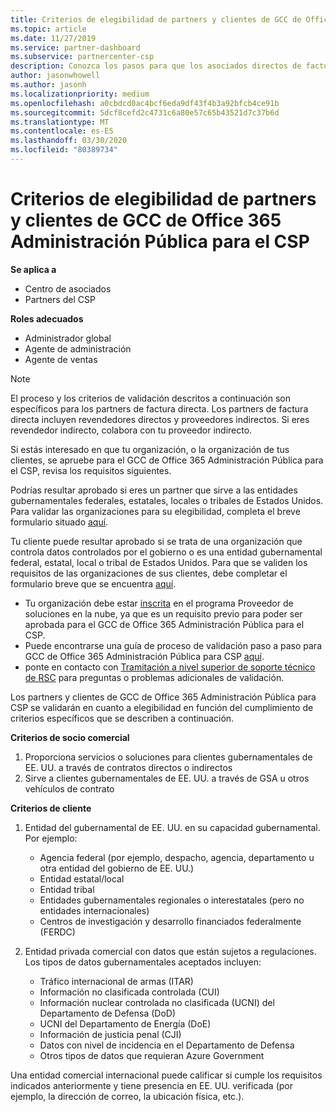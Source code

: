 ```yaml
---
title: Criterios de elegibilidad de partners y clientes de GCC de Office 365 Administración Pública | Centro de partners
ms.topic: article
ms.date: 11/27/2019
ms.service: partner-dashboard
ms.subservice: partnercenter-csp
description: Conozca los pasos para que los asociados directos de facturación (revendedores directos, proveedores indirectos) validen a los asociados y clientes de Office 365 Government GCC for CSP.
author: jasonwhowell
ms.author: jasonh
ms.localizationpriority: medium
ms.openlocfilehash: a0cbdcd0ac4bcf6eda9df43f4b3a92bfcb4ce91b
ms.sourcegitcommit: 5dcf8cefd2c4731c6a80e57c65b43521d7c37b6d
ms.translationtype: MT
ms.contentlocale: es-ES
ms.lasthandoff: 03/30/2020
ms.locfileid: "80389734"
---
```

# <a name="office-365-government-gcc-for-csp-partner-and-customer-eligibility-criteria"></a>Criterios de elegibilidad de partners y clientes de GCC de Office 365 Administración Pública para el CSP

**Se aplica a**

-  Centro de asociados
-  Partners del CSP

**Roles adecuados**

- Administrador global
- Agente de administración
- Agente de ventas

>[!NOTE]
>El proceso y los criterios de validación descritos a continuación son específicos para los partners de factura directa. Los partners de factura directa incluyen revendedores directos y proveedores indirectos.  Si eres revendedor indirecto, colabora con tu proveedor indirecto.

Si estás interesado en que tu organización, o la organización de tus clientes, se apruebe para el GCC de Office 365 Administración Pública para el CSP, revisa los requisitos siguientes.

Podrías resultar aprobado si eres un partner que sirve a las entidades gubernamentales federales, estatales, locales o tribales de Estados Unidos. Para validar las organizaciones para su elegibilidad, completa el breve formulario situado [aquí](https://products.office.com/government/eligibility-validation?ReqType=CSPPartner).

Tu cliente puede resultar aprobado si se trata de una organización que controla datos controlados por el gobierno o es una entidad gubernamental federal, estatal, local o tribal de Estados Unidos. Para que se validen los requisitos de las organizaciones de sus clientes, debe completar el formulario breve que se encuentra [aquí](https://products.office.com/government/eligibility-validation?ReqType=CSPCustomer). 

-   Tu organización debe estar [inscrita](https://partnercenter.microsoft.com/partner/cloud-solution-provider) en el programa Proveedor de soluciones en la nube, ya que es un requisito previo para poder ser aprobada para el GCC de Office 365 Administración Pública para el CSP.
-   Puede encontrarse una guía de proceso de validación paso a paso para GCC de Office 365 Administración Pública para CSP [aquí](https://go.microsoft.com/fwlink/?linkid=2007323).
-   ponte en contacto con [Tramitación a nivel superior de soporte técnico de RSC](mailto:usgcce@microsoft.com) para preguntas o problemas adicionales de validación.

Los partners y clientes de GCC de Office 365 Administración Pública para CSP se validarán en cuanto a elegibilidad en función del cumplimiento de criterios específicos que se describen a continuación.

**Criterios de socio comercial**
1.  Proporciona servicios o soluciones para clientes gubernamentales de EE. UU. a través de contratos directos o indirectos
2.  Sirve a clientes gubernamentales de EE. UU. a través de GSA u otros vehículos de contrato

**Criterios de cliente**
1.  Entidad del gubernamental de EE. UU. en su capacidad gubernamental. Por ejemplo:
 
    -  Agencia federal (por ejemplo, despacho, agencia, departamento u otra entidad del gobierno de EE. UU.)
    -   Entidad estatal/local 
    -   Entidad tribal
    -   Entidades gubernamentales regionales o interestatales (pero no entidades internacionales)
    -   Centros de investigación y desarrollo financiados federalmente (FERDC)

2.  Entidad privada comercial con datos que están sujetos a regulaciones. Los tipos de datos gubernamentales aceptados incluyen: 
    -   Tráfico internacional de armas (ITAR)
    -   Información no clasificada controlada (CUI)
    -   Información nuclear controlada no clasificada (UCNI) del Departamento de Defensa (DoD)
    -   UCNI del Departamento de Energía (DoE)
    -   Información de justicia penal (CJI)
    -   Datos con nivel de incidencia en el Departamento de Defensa
    -   Otros tipos de datos que requieran Azure Government

Una entidad comercial internacional puede calificar si cumple los requisitos indicados anteriormente y tiene presencia en EE. UU. verificada (por ejemplo, la dirección de correo, la ubicación física, etc.).

